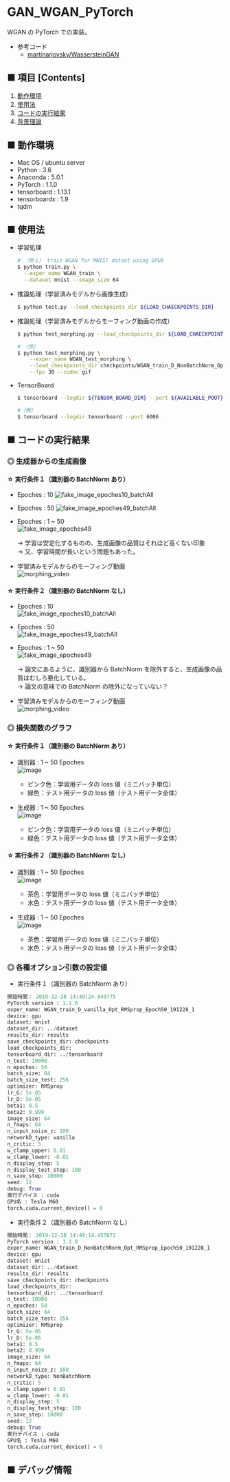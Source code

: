 # GAN_WGAN_PyTorch
WGAN の PyTorch での実装。

- 参考コード
  - [martinarjovsky/WassersteinGAN](https://github.com/martinarjovsky/WassersteinGAN)

## ■ 項目 [Contents]
1. [動作環境](#動作環境)
1. [使用法](#使用法)
1. [コードの実行結果](#コードの実行結果)
1. [背景理論](https://github.com/Yagami360/My_NoteBook/blob/master/%E6%83%85%E5%A0%B1%E5%B7%A5%E5%AD%A6/%E6%83%85%E5%A0%B1%E5%B7%A5%E5%AD%A6_%E6%A9%9F%E6%A2%B0%E5%AD%A6%E7%BF%92_%E7%94%9F%E6%88%90%E3%83%A2%E3%83%87%E3%83%AB.md#WGAN)

## ■ 動作環境

- Mac OS / ubuntu server
- Python : 3.6
- Anaconda : 5.0.1
- PyTorch : 1.1.0
- tensorboard : 1.13.1
- tensorboardx : 1.9
- tqdm

## ■ 使用法

- 学習処理
  ```sh
  # （例１） train WGAN for MNIST datset using GPU0
  $ python train.py \
    --exper_name WGAN_train \
    --dataset mnist --image_size 64
  ```

- 推論処理（学習済みモデルから画像生成）
  ```sh
  $ python test.py --load_checkpoints_dir ${LOAD_CHAECKPOINTS_DIR}
  ```

- 推論処理（学習済みモデルからモーフィング動画の作成）
  ```sh
  $ python test_morphing.py --load_checkpoints_dir ${LOAD_CHAECKPOINTS_DIR}
  ```
  ```sh
  # （例）
  $ python test_morphing.py \
      --exper_name WGAN_test_morphing \
      --load_checkpoints_dir checkpoints/WGAN_train_D_NonBatchNorm_Opt_RMSprop_Epoch50_191228_1 \
      --fps 30 --codec gif
  ```

- TensorBoard
  ```sh
  $ tensorboard --logdir ${TENSOR_BOARD_DIR} --port ${AVAILABLE_POOT}
  ```

  ```sh
  #（例）
  $ tensorboard --logdir tensorboard --port 6006
  ```

<a id="コードの実行結果"></a>

## ■ コードの実行結果

### ◎ 生成器からの生成画像

#### ☆ 実行条件１（識別器の BatchNorm あり）

- Epoches : 10
  ![fake_image_epoches10_batchAll](https://user-images.githubusercontent.com/25688193/71560371-67a79980-2aac-11ea-828d-1308c8ec25fa.png)<br>

- Epoches : 50
  ![fake_image_epoches49_batchAll](https://user-images.githubusercontent.com/25688193/71566416-c5fb6900-2afa-11ea-8da3-65d55773d072.png)<br>

- Epoches : 1 ~ 50<br>
  ![fake_image_epoches49](https://user-images.githubusercontent.com/25688193/71566415-c5fb6900-2afa-11ea-88e9-225a60578a69.gif)<br>

  → 学習は安定化するものの、生成画像の品質はそれほど高くない印象<br>
  → 又、学習時間が長いという問題もあった。

- 学習済みモデルからのモーフィング動画<br>
  ![morphing_video](https://user-images.githubusercontent.com/25688193/71775924-c056c500-2fcb-11ea-991e-1939d216ce29.gif)<br>

#### ☆ 実行条件２（識別器の BatchNorm なし）

- Epoches : 10<br>
  ![fake_image_epoches10_batchAll](https://user-images.githubusercontent.com/25688193/71560386-91f95700-2aac-11ea-825a-7f2f2b48fc56.png)<br>

- Epoches : 50<br>
  ![fake_image_epoches49_batchAll](https://user-images.githubusercontent.com/25688193/71566490-79fcf400-2afb-11ea-8f4a-ccc7c0f6da45.png)

- Epoches : 1 ~ 50<br>
  ![fake_image_epoches49](https://user-images.githubusercontent.com/25688193/71566489-79fcf400-2afb-11ea-896a-aa4d1e9c5276.gif)<br>

  → 論文にあるように、識別器から BatchNorm を除外すると、生成画像の品質はむしろ悪化している。<br>
  → 論文の意味での BatchNorm の除外になっていない？

- 学習済みモデルからのモーフィング動画<br>
  ![morphing_video](https://user-images.githubusercontent.com/25688193/71775904-8685be80-2fcb-11ea-89f7-deda4e747971.gif)<br>

### ◎ 損失関数のグラフ

#### ☆ 実行条件１（識別器の BatchNorm あり）

- 識別器 : 1 ~ 50 Epoches<br>
  ![image](https://user-images.githubusercontent.com/25688193/71566570-00193a80-2afc-11ea-82b3-a664e83a75b7.png)
  - ピンク色：学習用データの loss 値（ミニバッチ単位）
  - 緑色：テスト用データの loss 値（テスト用データ全体）


- 生成器 : 1 ~ 50 Epoches<br>
  ![image](https://user-images.githubusercontent.com/25688193/71566600-2d65e880-2afc-11ea-83e6-bc36c962c0de.png)
  - ピンク色：学習用データの loss 値（ミニバッチ単位）
  - 緑色：テスト用データの loss 値（テスト用データ全体）

#### ☆ 実行条件２（識別器の BatchNorm なし）

- 識別器 : 1 ~ 50 Epoches<br>
  ![image](https://user-images.githubusercontent.com/25688193/71566527-ba5c7200-2afb-11ea-8d40-d98bf7c8ae73.png)
  - 茶色：学習用データの loss 値（ミニバッチ単位）
  - 水色：テスト用データの loss 値（テスト用データ全体）

- 生成器 : 1 ~ 50 Epoches<br>
  ![image](https://user-images.githubusercontent.com/25688193/71566556-e11aa880-2afb-11ea-9b2e-c6e9855d40f5.png)
  - 茶色：学習用データの loss 値（ミニバッチ単位）
  - 水色：テスト用データの loss 値（テスト用データ全体）

### ◎ 各種オプション引数の設定値

- 実行条件１（識別器の BatchNorm あり）
```python
開始時間： 2019-12-28 14:49:24.849775
PyTorch version : 1.1.0
exper_name: WGAN_train_D_vanilla_Opt_RMSprop_Epoch50_191228_1
device: gpu
dataset: mnist
dataset_dir: ../dataset
results_dir: results
save_checkpoints_dir: checkpoints
load_checkpoints_dir: 
tensorboard_dir: ../tensorboard
n_test: 10000
n_epoches: 50
batch_size: 64
batch_size_test: 256
optimizer: RMSprop
lr_G: 5e-05
lr_D: 5e-05
beta1: 0.5
beta2: 0.999
image_size: 64
n_fmaps: 64
n_input_noize_z: 100
networkD_type: vanilla
n_critic: 5
w_clamp_upper: 0.01
w_clamp_lower: -0.01
n_display_step: 5
n_display_test_step: 100
n_save_step: 10000
seed: 12
debug: True
実行デバイス : cuda
GPU名 : Tesla M60
torch.cuda.current_device() = 0
```

- 実行条件２（識別器の BatchNorm なし）
```python
開始時間： 2019-12-28 14:49:14.457672
PyTorch version : 1.1.0
exper_name: WGAN_train_D_NonBatchNorm_Opt_RMSprop_Epoch50_191228_1
device: gpu
dataset: mnist
dataset_dir: ../dataset
results_dir: results
save_checkpoints_dir: checkpoints
load_checkpoints_dir: 
tensorboard_dir: ../tensorboard
n_test: 10000
n_epoches: 50
batch_size: 64
batch_size_test: 256
optimizer: RMSprop
lr_G: 5e-05
lr_D: 5e-05
beta1: 0.5
beta2: 0.999
image_size: 64
n_fmaps: 64
n_input_noize_z: 100
networkD_type: NonBatchNorm
n_critic: 5
w_clamp_upper: 0.01
w_clamp_lower: -0.01
n_display_step: 5
n_display_test_step: 100
n_save_step: 10000
seed: 12
debug: True
実行デバイス : cuda
GPU名 : Tesla M60
torch.cuda.current_device() = 0
```

## ■ デバッグ情報
